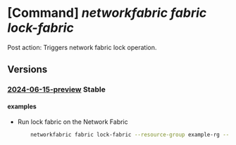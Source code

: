 # [Command] _networkfabric fabric lock-fabric_

Post action: Triggers network fabric lock operation.

## Versions

### [2024-06-15-preview](/Resources/mgmt-plane/L3N1YnNjcmlwdGlvbnMve30vcmVzb3VyY2Vncm91cHMve30vcHJvdmlkZXJzL21pY3Jvc29mdC5tYW5hZ2VkbmV0d29ya2ZhYnJpYy9uZXR3b3JrZmFicmljcy97fS9sb2NrZmFicmlj/2024-06-15-preview.xml) **Stable**

<!-- mgmt-plane /subscriptions/{}/resourcegroups/{}/providers/microsoft.managednetworkfabric/networkfabrics/{}/lockfabric 2024-06-15-preview -->

#### examples

- Run lock fabric on the Network Fabric
    ```bash
        networkfabric fabric lock-fabric --resource-group example-rg --resource-name example-networkFabric --lock-type Administrative --action Lock
    ```
